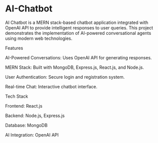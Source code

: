 ﻿# AI-Chatbot
AI Chatbot is a MERN stack-based chatbot application integrated with OpenAI API to provide intelligent responses to user queries. This project demonstrates the implementation of AI-powered conversational agents using modern web technologies.

Features

AI-Powered Conversations: Uses OpenAI API for generating responses.

MERN Stack: Built with MongoDB, Express.js, React.js, and Node.js.

User Authentication: Secure login and registration system.

Real-time Chat: Interactive chatbot interface.

Tech Stack

Frontend: React.js

Backend: Node.js, Express.js

Database: MongoDB

AI Integration: OpenAI API


